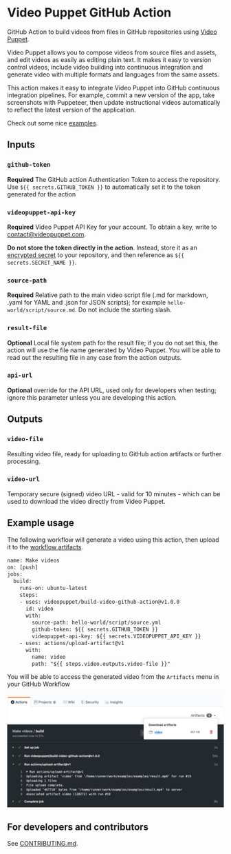 # Video Puppet GitHub Action 

GitHub Action to build videos from files in GitHub repositories using [Video Puppet](https://www.videopuppet.com). 

Video Puppet allows you to compose videos from source files and assets, and edit videos as easily as editing plain text. It makes it easy to version control videos, include video building into continuous integration and generate video with multiple formats and languages from the same assets.

This action makes it easy to integrate Video Puppet into GitHub continuous integration pipelines. For example, commit a new version of the app, take screenshots with Puppeteer, then update instructional videos automatically to reflect the latest version of the application.

Check out some nice [examples](https://github.com/videopuppet/examples).

## Inputs

### `github-token`

**Required** The GitHub action Authentication Token to access the repository. Use `${{ secrets.GITHUB_TOKEN }}` to automatically set it to the token generated for the action

### `videopuppet-api-key`
   
**Required** Video Puppet API Key for your account. To obtain a key, write to <contact@videopuppet.com>. 

**Do not store the token directly in the action**. Instead, store it as an [encrypted secret](https://help.github.com/en/actions/automating-your-workflow-with-github-actions/creating-and-using-encrypted-secrets) to your repository, and then reference as `${{ secrets.SECRET_NAME }}`.

### `source-path`

**Required** Relative path to the main video script file (.md for markdown, .yaml for YAML and .json for JSON scripts); for example `hello-world/script/source.md`. Do not include the starting slash.

### `result-file`

**Optional** Local file system path for the result file; if you do not set this, the action will use the file name generated by Video Puppet. You will be able to read out the resulting file in any case from the action outputs.

### `api-url`

**Optional** override for the API URL, used only for developers when testing; ignore this parameter unless you are developing this action.

## Outputs

### `video-file`

Resulting video file, ready for uploading to GitHub action artifacts or further processing.

### `video-url`

Temporary secure (signed) video URL - valid for 10 minutes - which can be used to download the video directly from Video Puppet. 

## Example usage

The following workflow will generate a video using this action, then upload it to the [workflow artifacts](https://help.github.com/en/actions/automating-your-workflow-with-github-actions/persisting-workflow-data-using-artifacts).

```
name: Make videos
on: [push]
jobs:
  build:
    runs-on: ubuntu-latest
    steps:
    - uses: videopuppet/build-video-github-action@v1.0.0
      id: video
      with:
        source-path: hello-world/script/source.yml
        github-token: ${{ secrets.GITHUB_TOKEN }}
        videopuppet-api-key: ${{ secrets.VIDEOPUPPET_API_KEY }}
    - uses: actions/upload-artifact@v1
      with:
        name: video
        path: "${{ steps.video.outputs.video-file }}"
```

You will be able to access the generated video from the `Artifacts` menu in your GitHub Workflow

![](images/artifact.png)

## For developers and contributors

See [CONTRIBUTING.md](CONTRIBUTING.md).
